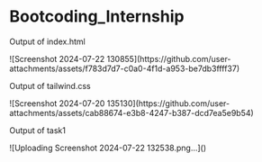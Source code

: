 # Bootcoding_Internship
<p>Output of index.html </p>
![Screenshot 2024-07-22 130855](https://github.com/user-attachments/assets/f783d7d7-c0a0-4f1d-a953-be7db3ffff37)
<p>Output of tailwind.css </p>
![Screenshot 2024-07-20 135130](https://github.com/user-attachments/assets/cab88674-e3b8-4247-b387-dcd7ea5e9b54)
<p>Output of task1</p>
![Uploading Screenshot 2024-07-22 132538.png…]()
